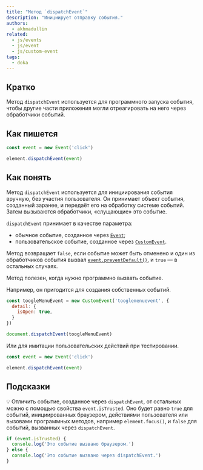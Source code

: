 ```yaml
---
title: "Метод `dispatchEvent`"
description: "Инициирует отправку события."
authors:
  - akhmadullin
related:
  - js/events
  - js/event
  - js/custom-event
tags:
  - doka
---
```


## Кратко

Метод `dispatchEvent` используется для программного запуска события, чтобы другие части приложения могли отреагировать на него через обработчики событий.

## Как пишется

```javascript
const event = new Event('click')

element.dispatchEvent(event)
```

## Как понять

Метод `dispatchEvent` используется для инициирования события вручную, без участия пользователя. Он принимает объект события, созданный заранее, и передаёт его на обработку системе событий. Затем вызываются обработчики, «слущающие» это событие.

`dispatchEvent` принимает в качестве параметра:

- обычное событие, созданное через [`Event`](/js/event/);
- пользовательское событие, созданное через [`CustomEvent`](/js/custom-event/).

Метод возвращает `false`, если событие может быть отменено и один из обработчиков события вызвал [`event.preventDefault()`](/js/event-prevent-default/), и `true` — в остальных случаях.

Метод полезен, когда нужно программно вызвать событие.

Например, он пригодится для создания собственных событий.

```javascript
const toogleMenuEvent = new CustomEvent('tooglemenuevent', {
  detail: {
    isOpen: true,
  }
})

document.dispatchEvent(toogleMenuEvent)
```

Или для имитации пользовательских действий при тестировании.

```javascript
const event = new Event('click')

element.dispatchEvent(event)
```

## Подсказки

💡 Отличить событие, созданное через `dispatchEvent`, от остальных можно с помощью свойства `event.isTrusted`. Оно будет равно `true` для событий, инициированных браузером, действиями пользователя или вызовами программных методов, например `element.focus()`, и `false` для событий, вызванных через `dispatchEvent`.

```javascript
if (event.isTrusted) {
  console.log('Это событие вызвано браузером.')
} else {
  console.log('Это событие вызвано через dispatchEvent.')
}
```
